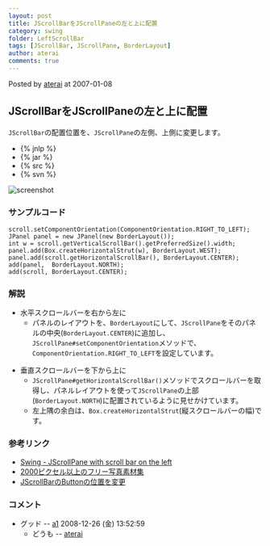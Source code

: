 ```yaml
---
layout: post
title: JScrollBarをJScrollPaneの左と上に配置
category: swing
folder: LeftScrollBar
tags: [JScrollBar, JScrollPane, BorderLayout]
author: aterai
comments: true
---
```


Posted by [aterai](http://terai.xrea.jp/aterai.html) at 2007-01-08

## JScrollBarをJScrollPaneの左と上に配置
`JScrollBar`の配置位置を、`JScrollPane`の左側、上側に変更します。

- {% jnlp %}
- {% jar %}
- {% src %}
- {% svn %}

<!-- dummy comment line for breaking list -->

![screenshot](https://lh6.googleusercontent.com/_9Z4BYR88imo/TQTPG13yZbI/AAAAAAAAAdc/1a4aTgyblRo/s800/LeftScrollBar.png)

### サンプルコード
<pre class="prettyprint"><code>scroll.setComponentOrientation(ComponentOrientation.RIGHT_TO_LEFT);
JPanel panel = new JPanel(new BorderLayout());
int w = scroll.getVerticalScrollBar().getPreferredSize().width;
panel.add(Box.createHorizontalStrut(w), BorderLayout.WEST);
panel.add(scroll.getHorizontalScrollBar(), BorderLayout.CENTER);
add(panel,  BorderLayout.NORTH);
add(scroll, BorderLayout.CENTER);
</code></pre>

### 解説
- 水平スクロールバーを右から左に
    - パネルのレイアウトを、`BorderLayout`にして、`JScrollPane`をそのパネルの中央(`BorderLayout.CENTER`)に追加し、`JScrollPane#setComponentOrientation`メソッドで、`ComponentOrientation.RIGHT_TO_LEFT`を設定しています。

<!-- dummy comment line for breaking list -->

- 垂直スクロールバーを下から上に
    - `JScrollPane#getHorizontalScrollBar()`メソッドでスクロールバーを取得し、パネルレイアウトを使って`JScrollPane`の上部(`BorderLayout.NORTH`)に配置されているように見せかけています。
    - 左上隅の余白は、`Box.createHorizontalStrut`(縦スクロールバーの幅)です。

<!-- dummy comment line for breaking list -->

### 参考リンク
- [Swing - JScrollPane with scroll bar on the left](https://forums.oracle.com/thread/1375964)
- [2000ピクセル以上のフリー写真素材集](http://sozai-free.com/)
- [JScrollBarのButtonの位置を変更](http://terai.xrea.jp/Swing/ScrollBarButtonLayout.html)

<!-- dummy comment line for breaking list -->

### コメント
- グッド -- [a1](http://terai.xrea.jp/a1.html) 2008-12-26 (金) 13:52:59
    - どうも -- [aterai](http://terai.xrea.jp/aterai.html)

<!-- dummy comment line for breaking list -->

